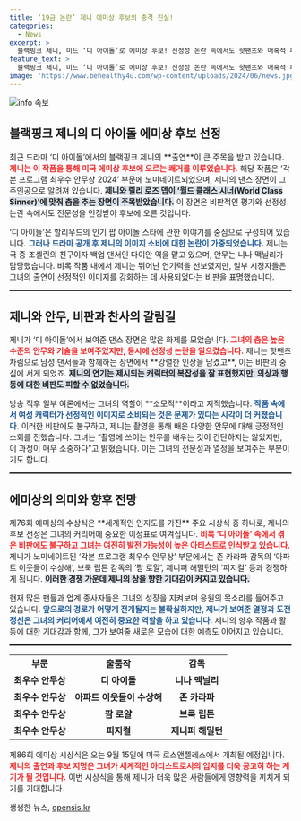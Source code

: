 ```yaml
---
title: ‘19금 논란’ 제니 에미상 후보의 충격 진실!
categories:
  - News
excerpt: >
  블랙핑크 제니, 미드 ‘디 아이돌’로 에미상 후보! 선정성 논란 속에서도 핫팬츠와 매혹적 퍼포먼스로 채워진 이 순간, 할리우드 데뷔의 쾌거를 기록하다. 9월 15일, 에미상의 주인공은 누가 될까?
feature_text: >
  블랙핑크 제니, 미드 ‘디 아이돌’로 에미상 후보! 선정성 논란 속에서도 핫팬츠와 매혹적 퍼포먼스로 채워진 이 순간, 할리우드 데뷔의 쾌거를 기록하다. 9월 15일, 에미상의 주인공은 누가 될까?
image: 'https://www.behealthy4u.com/wp-content/uploads/2024/06/news.jpg'
---
```


<p><img src="https://www.behealthy4u.com/wp-content/uploads/2024/06/news.jpg" alt="info 속보" /></p>

<h2 data-ke-size="size26">블랙핑크 제니의 디 아이돌 에미상 후보 선정</h2>

<p data-ke-size="size16">
최근 드라마 ‘디 아이돌’에서의 블랙핑크 제니의 **출연**이 큰 주목을 받고 있습니다. <b><span style="color: #ee2323;">제니는 이 작품을 통해 미국 에미상 후보에 오르는 쾌거를 이루었습니다.</span></b> 해당 작품은 ‘각본 프로그램 최우수 안무상 2024’ 부문에 노미네이트되었으며, 제니의 댄스 장면이 그 주인공으로 알려져 있습니다. <b><span style="background-color: #21538527;">제니와 릴리 로즈 뎁이 ‘월드 클래스 시너(World Class Sinner)’에 맞춰 춤을 추는 장면이 주목받았습니다.</span></b> 이 장면은 비판적인 평가와 선정성 논란 속에서도 전문성을 인정받아 후보에 오른 것입니다. 
</p>

<p data-ke-size="size16">
‘디 아이돌’은 할리우드의 인기 팝 아이돌 스타에 관한 이야기를 중심으로 구성되어 있습니다. <b><span style="color: #1a5490;">그러나 드라마 공개 후 제니의 이미지 소비에 대한 논란이 가중되었습니다.</span></b> 제니는 극 중 조셀린의 친구이자 백업 댄서인 다이안 역을 맡고 있으며, 안무는 니나 맥닐리가 담당했습니다. 비록 작품 내에서 제니는 뛰어난 연기력을 선보였지만, 일부 시청자들은 그녀의 출연이 선정적인 이미지를 강화하는 데 사용되었다는 비판을 표명했습니다.
</p>

<hr style="border-top: 1px solid #000;"/>

<h2 data-ke-size="size26">제니와 안무, 비판과 찬사의 갈림길</h2>

<p data-ke-size="size16">
제니가 ‘디 아이돌’에서 보여준 댄스 장면은 많은 화제를 모았습니다. <b><span style="color: #ee2323;">그녀의 춤은 높은 수준의 안무와 기술을 보여주었지만, 동시에 선정성 논란을 일으켰습니다.</span></b> 제니는 핫팬츠 차림으로 남성 댄서들과 함께하는 장면에서 **강렬한 인상을 남겼고**, 이는 비판의 중심에 서게 되었죠. <b><span style="background-color: #21538527;">제니의 연기는 제시되는 캐릭터의 복잡성을 잘 표현했지만, 의상과 행동에 대한 비판도 피할 수 없었습니다.</span></b>
</p>

<p data-ke-size="size16">
방송 직후 일부 여론에서는 그녀의 역할이 **소모적**이라고 지적했습니다. <b><span style="color: #1a5490;">작품 속에서 여성 캐릭터가 선정적인 이미지로 소비되는 것은 문제가 있다는 시각이 더 커졌습니다.</span></b> 이러한 비판에도 불구하고, 제니는 촬영을 통해 배운 다양한 안무에 대해 긍정적인 소회를 전했습니다. 그녀는 “촬영에 쓰이는 안무를 배우는 것이 간단하지는 않았지만, 이 과정이 매우 소중하다”고 밝혔습니다. 이는 그녀의 전문성과 열정을 보여주는 부분이기도 합니다.
</p>

<hr style="border-top: 1px solid #000;"/>

<h2 data-ke-size="size26">에미상의 의미와 향후 전망</h2>

<p data-ke-size="size16">
제76회 에미상의 수상식은 **세계적인 인지도를 가진** 주요 시상식 중 하나로, 제니의 후보 선정은 그녀의 커리어에 중요한 이정표로 여겨집니다. <b><span style="color: #ee2323;">비록 ‘디 아이돌’ 속에서 겪은 비판에도 불구하고 그녀는 여전히 발전 가능성이 높은 아티스트로 인식받고 있습니다.</span></b> 제니가 노미네이트된 ‘각본 프로그램 최우수 안무상’ 부문에서는 존 카라파 감독의 ‘아파트 이웃들이 수상해’, 브룩 립튼 감독의 ‘팜 로얄’, 제니퍼 해밀턴의 ‘피지컬’ 등과 경쟁하게 됩니다. <b><span style="background-color: #21538527;">이러한 경쟁 가운데 제니의 상을 향한 기대감이 커지고 있습니다.</span></b>
</p>

<p data-ke-size="size16">
현재 많은 팬들과 업계 종사자들은 그녀의 성장을 지켜보며 응원의 목소리를 들어주고 있습니다. <b><span style="color: #1a5490;">앞으로의 경로가 어떻게 전개될지는 불확실하지만, 제니가 보여준 열정과 도전정신은 그녀의 커리어에서 여전히 중요한 역할을 하고 있습니다.</span></b> 제니의 향후 작품과 활동에 대한 기대감과 함께, 그가 보여줄 새로운 모습에 대한 예측도 이어지고 있습니다.
</p>

<hr style="border-top: 1px solid #000;"/>

<table style="width: 100%; border-collapse: collapse;">
    <tr>
        <td style="text-align: center; height: 17px;"><b>부문</b></td>
        <td style="text-align: center; height: 17px;"><b>출품작</b></td>
        <td style="text-align: center; height: 17px;"><b>감독</b></td>
    </tr>
    <tr>
        <td style="text-align: center; height: 17px;"><b>최우수 안무상</b></td>
        <td style="text-align: center; height: 17px;"><b>디 아이돌</b></td>
        <td style="text-align: center; height: 17px;"><b>니나 맥닐리</b></td>
    </tr>
    <tr>
        <td style="text-align: center; height: 17px;"><b>최우수 안무상</b></td>
        <td style="text-align: center; height: 17px;"><b>아파트 이웃들이 수상해</b></td>
        <td style="text-align: center; height: 17px;"><b>존 카라파</b></td>
    </tr>
    <tr>
        <td style="text-align: center; height: 17px;"><b>최우수 안무상</b></td>
        <td style="text-align: center; height: 17px;"><b>팜 로얄</b></td>
        <td style="text-align: center; height: 17px;"><b>브룩 립튼</b></td>
    </tr>
    <tr>
        <td style="text-align: center; height: 17px;"><b>최우수 안무상</b></td>
        <td style="text-align: center; height: 17px;"><b>피지컬</b></td>
        <td style="text-align: center; height: 17px;"><b>제니퍼 해밀턴</b></td>
    </tr>
</table>

<p data-ke-size="size16">
제86회 에미상 시상식은 오는 9월 15일에 미국 로스앤젤레스에서 개최될 예정입니다. <b><span style="color: #ee2323;">제니의 출연과 후보 지명은 그녀가 세계적인 아티스트로서의 입지를 더욱 공고히 하는 계기가 될 것입니다.</span></b> 이번 시상식을 통해 제니가 더욱 많은 사람들에게 영향력을 끼치게 되기를 기대합니다.
</p>
생생한 뉴스, <a href="https://opensis.kr" rel="dofollow">opensis.kr</a>



